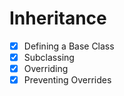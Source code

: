 # Inheritance

- [x] Defining a Base Class
- [x] Subclassing
- [x] Overriding
- [x] Preventing Overrides
